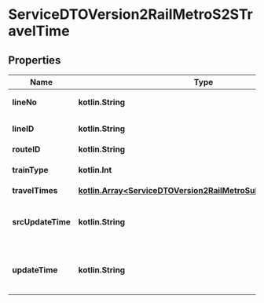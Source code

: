 
# ServiceDTOVersion2RailMetroS2STravelTime

## Properties
Name | Type | Description | Notes
------------ | ------------- | ------------- | -------------
**lineNo** | **kotlin.String** | 營運路線所屬之路線編號 | 
**lineID** | **kotlin.String** | 營運路線所屬之路線代碼 | 
**routeID** | **kotlin.String** | 營運路線代碼 | 
**trainType** | **kotlin.Int** | 車種(1:普通車, 2:直達車) |  [optional]
**travelTimes** | [**kotlin.Array&lt;ServiceDTOVersion2RailMetroSubClassTravelTime&gt;**](ServiceDTOVersion2RailMetroSubClassTravelTime.md) | 站間運行時間資訊 | 
**srcUpdateTime** | **kotlin.String** | 來源端平台資料更新時間(ISO8601格式:yyyy-MM-ddTHH:mm:sszzz) | 
**updateTime** | **kotlin.String** | 本平台資料更新時間(ISO8601格式:yyyy-MM-ddTHH:mm:sszzz) | 



